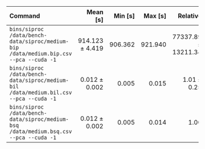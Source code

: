 | Command | Mean [s] | Min [s] | Max [s] | Relative |
|:---|---:|---:|---:|---:|
| `bins/siproc /data/bench-data/siproc/medium-bip /data/medium.bip.csv --pca --cuda -1` | 914.123 ± 4.419 | 906.362 | 921.940 | 77337.89 ± 13211.34 |
| `bins/siproc /data/bench-data/siproc/medium-bil /data/medium.bil.csv --pca --cuda -1` | 0.012 ± 0.002 | 0.005 | 0.015 | 1.01 ± 0.25 |
| `bins/siproc /data/bench-data/siproc/medium-bsq /data/medium.bsq.csv --pca --cuda -1` | 0.012 ± 0.002 | 0.005 | 0.014 | 1.00 |
